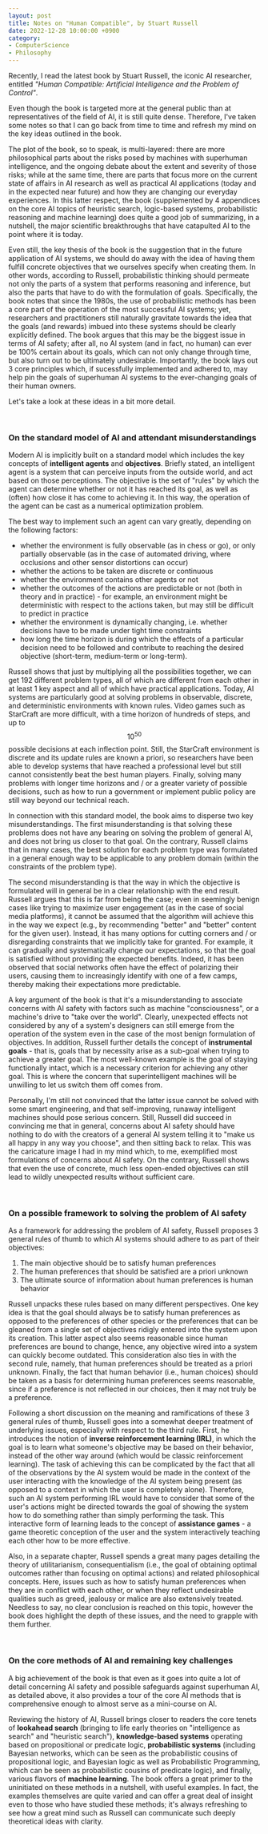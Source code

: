 ```yaml
---
layout: post
title: Notes on "Human Compatible", by Stuart Russell
date: 2022-12-28 10:00:00 +0900
category:
- ComputerScience
- Philosophy
---
```


Recently, I read the latest book by Stuart Russell, the iconic AI researcher, entitled *"Human Compatible: Artificial Intelligence and the Problem of Control"*.

Even though the book is targeted more at the general public than at representatives of the field of AI, it is still quite dense. Therefore, I've taken some notes so that I can go back from time to time and refresh my mind on the key ideas outlined in the book.

The plot of the book, so to speak, is multi-layered: there are more philosophical parts about the risks posed by machines with superhuman intelligence, and the ongoing debate about the extent and severity of those risks; while at the same time, there are parts that focus more on the current state of affairs in AI research as well as practical AI applications (today and in the expected near future) and how they are changing our everyday experiences. In this latter respect, the book (supplemented by 4 appendices on the core AI topics of heuristic search, logic-based systems, probabilistic reasoning and machine learning) does quite a good job of summarizing, in a nutshell, the major scientific breakthroughs that have catapulted AI to the point where it is today.

Even still, the key thesis of the book is the suggestion that in the future application of AI systems, we should do away with the idea of having them fulfill concrete objectives that we ourselves specify when creating them. In other words, according to Russell, probabilistic thinking should permeate not only the parts of a system that performs reasoning and inference, but also the parts that have to do with the formulation of goals. Specifically, the book notes that since the 1980s, the use of probabilistic methods has been a core part of the operation of the most successful AI systems; yet, researchers and practitioners still naturally gravitate towards the idea that the goals (and rewards) imbued into these systems should be clearly explicitly defined. The book argues that this may be the biggest issue in terms of AI safety; after all, no AI system (and in fact, no human) can ever be 100% certain about its goals, which can not only change through time, but also turn out to be ultimately undesirable. Importantly, the book lays out 3 core principles which, if sucessfully implemented and adhered to, may help pin the goals of superhuman AI systems to the ever-changing goals of their human owners.

Let's take a look at these ideas in a bit more detail.

&nbsp;  

### On the standard model of AI and attendant misunderstandings

Modern AI is implicitly built on a standard model which includes the key concepts of **intelligent agents** and **objectives**. Briefly stated, an intelligent agent is a system that can perceive inputs from the outside world, and act based on those perceptions. The objective is the set of "rules" by which the agent can determine whether or not it has reached its goal, as well as (often) how close it has come to achieving it. In this way, the operation of the agent can be cast as a numerical optimization problem. 

The best way to implement such an agent can vary greatly, depending on the following factors:

* whether the environment is fully observable (as in chess or go), or only partially observable (as in the case of automated driving, where occlusions and other sensor distortions can occur)
* whether the actions to be taken are discrete or continuous
* whether the environment contains other agents or not
* whether the outcomes of the actions are predictable or not (both in theory and in practice) - for example, an environment might be deterministic with respect to the actions taken, but may still be difficult to predict in practice
* whether the environment is dynamically changing, i.e. whether decisions have to be made under tight time constraints
* how long the time horizon is during which the effects of a particular decision need to be followed and contribute to reaching the desired objective (short-term, medium-term or long-term).

Russell shows that just by multiplying all the possibilities together, we can get 192 different problem types, all of which are different from each other in at least 1 key aspect and all of which have practical applications. Today, AI systems are particularly good at solving problems in observable, discrete, and deterministic environments with known rules. Video games such as StarCraft are more difficult, with a time horizon of hundreds of steps, and up to $$10^{50}$$ possible decisions at each inflection point. Still, the StarCraft environment is discrete and its update rules are known a priori, so researchers have been able to develop systems that have reached a professional level but still cannot consistently beat the best human players. Finally, solving many problems with longer time horizons and / or a greater variety of possible decisions, such as how to run a government or implement public policy are still way beyond our technical reach.

In connection with this standard model, the book aims to disperse two key misunderstandings. The first misunderstanding is that solving these problems does not have any bearing on solving the problem of general AI, and does not bring us closer to that goal. On the contrary, Russell claims that in many cases, the best solution for each problem type was formulated in a general enough way to be applicable to any problem domain (within the constraints of the problem type).

The second misunderstanding is that the way in which the objective is formulated will in general be in a clear relationship with the end result. Russell argues that this is far from being the case; even in seemingly benign cases like trying to maximize user engagement (as in the case of social media platforms), it cannot be assumed that the algorithm will achieve this in the way we expect (e.g., by recommending "better" and "better" content for the given user). Instead, it has many options for cutting corners and / or disregarding constraints that we implicitly take for granted. For example, it can gradually and systematically change our expectations, so that the goal is satisfied without providing the expected benefits. Indeed, it has been observed that social networks often have the effect of polarizing their users, causing them to increasingly identify with one of a few camps, thereby making their expectations more predictable.

A key argument of the book is that it's a misunderstanding to associate concerns with AI safety with factors such as machine "consciousness", or a machine's drive to "take over the world". Clearly, unexpected effects not considered by any of a system's designers can still emerge from the operation of the system even in the case of the most benign formulation of objectives. In addition, Russell further details the concept of **instrumental goals** - that is, goals that by necessity arise as a sub-goal when trying to achieve a greater goal. The most well-known example is the goal of staying functionally intact, which is a necessary criterion for achieving any other goal. This is where the concern that superintelligent machines will be unwilling to let us switch them off comes from.

Personally, I'm still not convinced that the latter issue cannot be solved with some smart engineering, and that self-improving, runaway intelligent machines should pose serious concern. Still, Russell did succeed in convincing me that in general, concerns about AI safety should have nothing to do with the creators of a general AI system telling it to "make us all happy in any way you choose", and then sitting back to relax. This was the caricature image I had in my mind which, to me, exemplified most formulations of concerns about AI safety. On the contrary, Russell shows that even the use of concrete, much less open-ended objectives can still lead to wildly unexpected results without sufficient care.

&nbsp;  

### On a possible framework to solving the problem of AI safety

As a framework for addressing the problem of AI safety, Russell proposes 3 general rules of thumb to which AI systems should adhere to as part of their objectives:

1. The main objective should be to satisfy human preferences
2. The human preferences that should be satisfied are a priori unknown
3. The ultimate source of information about human preferences is human behavior

Russell unpacks these rules based on many different perspectives. One key idea is that the goal should always be to satisfy human preferences as opposed to the preferences of other species or the preferences that can be gleaned from a single set of objectives ridigly entered into the system upon its creation. This latter aspect also seems reasonable since human preferences are bound to change, hence, any objective wired into a system can quickly become outdated. This consideration also ties in with the second rule, namely, that human preferences should be treated as a priori unknown. Finally, the fact that human behavior (i.e., human choices) should be taken as a basis for determining human preferences seems reasonable, since if a preference is not reflected in our choices, then it may not truly be a preference.

Following a short discussion on the meaning and ramifications of these 3 general rules of thumb, Russell goes into a somewhat deeper treatment of underlying issues, especially with respect to the third rule. First, he introduces the notion of **inverse reinforcement learning (IRL)**, in which the goal is to learn what someone's objective may be based on their behavior, instead of the other way around (which would be classic reinforcement learning). The task of achieving this can be complicated by the fact that all of the observations by the AI system would be made in the context of the user interacting with the knowledge of the AI system being present (as opposed to a context in which the user is completely alone). Therefore, such an AI system performing IRL would have to consider that some of the user's actions might be directed towards the goal of showing the system how to do something rather than simply performing the task. This interactive form of learning leads to the concept of **assistance games** - a game theoretic conception of the user and the system interactively teaching each other how to be more effective.

Also, in a separate chapter, Russell spends a great many pages detailing the theory of utilitarianism, consequentialism (i.e., the goal of obtaining optimal outcomes rather than focusing on optimal actions) and related philosophical concepts. Here, issues such as how to satisfy human preferences when they are in conflict with each other, or when they reflect undesirable qualities such as greed, jealousy or malice are also extensively treated. Needless to say, no clear conclusion is reached on this topic, however the book does highlight the depth of these issues, and the need to grapple with them further.


&nbsp;  

### On the core methods of AI and remaining key challenges

A big achievement of the book is that even as it goes into quite a lot of detail concerning AI safety and possible safeguards against superhuman AI, as detailed above, it also provides a tour of the core AI methods that is comprehensive enough to almost serve as a mini-course on AI.

Reviewing the history of AI, Russell brings closer to readers the core tenets of **lookahead search** (bringing to life early theories on "intelligence as search" and "heuristic search"), **knowledge-based systems** operating based on propositional or predicate logic, **probabilistic systems** (including Bayesian networks, which can be seen as the probabilistic cousins of propositional logic, and Bayesian logic as well as Probabilistic Programming, which can be seen as probabilistic cousins of predicate logic), and finally, various flavors of **machine learning**. The book offers a great primer to the uninitiated on these methods in a nutshell, with useful examples. In fact, the examples themselves are quite varied and can offer a great deal of insight even to those who have studied these methods; it's always refreshing to see how a great mind such as Russell can communicate such deeply theoretical ideas with clarity.